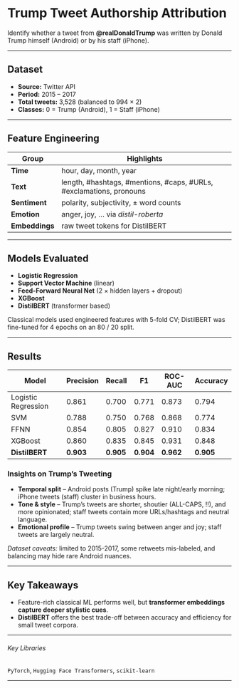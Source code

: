 # Trump Tweet Authorship Attribution

Identify whether a tweet from **@realDonaldTrump** was written by Donald Trump himself (Android) or by his staff (iPhone).

---

## Dataset    
- **Source:** Twitter API  
- **Period:** 2015 – 2017  
- **Total tweets:** 3,528 (balanced to 994 × 2)  
- **Classes:** 0 = Trump (Android), 1 = Staff (iPhone)  

---

## Feature Engineering  
| Group | Highlights |
|-------|------------|
| **Time** | hour, day, month, year |
| **Text** | length, #hashtags, #mentions, #caps, #URLs, #exclamations, pronouns |
| **Sentiment** | polarity, subjectivity, ± word counts |
| **Emotion** | anger, joy, … via *distil-roberta* |
| **Embeddings** | raw tweet tokens for DistilBERT |

---

## Models Evaluated
- **Logistic Regression**
- **Support Vector Machine** (linear)
- **Feed-Forward Neural Net** (2 × hidden layers + dropout)
- **XGBoost**
- **DistilBERT**  (transformer based)  

Classical models used engineered features with 5-fold CV; DistilBERT was fine-tuned for 4 epochs on an 80 / 20 split.

---

## Results  

| Model | Precision | Recall | F1 | ROC-AUC | Accuracy |
|-------|-----------|--------|----|---------|----------|
| Logistic Regression | 0.861 | 0.700 | 0.771 | 0.873 | 0.794 |
| SVM | 0.788 | 0.750 | 0.768 | 0.868 | 0.774 |
| FFNN | 0.854 | 0.805 | 0.827 | 0.910 | 0.834 |
| XGBoost | 0.860 | 0.835 | 0.845 | 0.931 | 0.848 |
| **DistilBERT** | **0.903** | **0.905** | **0.904** | **0.962** | **0.905** |

### Insights on Trump’s Tweeting

* **Temporal split** – Android posts (Trump) spike late night/early morning; iPhone tweets (staff) cluster in business hours.  
* **Tone & style** – Trump’s tweets are shorter, shoutier (ALL-CAPS, !!), and more opinionated; staff tweets contain more URLs/hashtags and neutral language.  
* **Emotional profile** – Trump tweets swing between anger and joy; staff tweets are largely neutral.  

*Dataset caveats:* limited to 2015-2017, some retweets mis-labeled, and balancing may hide rare Android nuances.

---

## Key Takeaways
* Feature-rich classical ML performs well, but **transformer embeddings capture deeper stylistic cues**.
* **DistilBERT** offers the best trade-off between accuracy and efficiency for small tweet corpora.

---

###### Key Libraries
`PyTorch`, `Hugging Face Transformers`, `scikit-learn`

---
